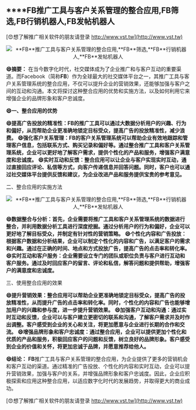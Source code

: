 ## ****FB**推广工具与客户关系管理的整合应用,**FB**筛选,**FB**行销机器人,**FB**发帖机器人**

[😍想了解推广相关软件的朋友请登录 http://www.vst.tw](http://www.vst.tw)

 <center><img src="https://vst.tw/MP4/tuiguang/png/1.png" alt="**FB**推广工具与客户关系管理的整合应用,**FB**筛选,**FB**行销机器人,**FB**发帖机器人"></center>

**😄摘要：**
在当今数字化时代，社交媒体成为了企业推广和与客户互动的重要渠道。而Facebook（简称**FB**）作为全球最大的社交媒体平台之一，其推广工具与客户关系管理系统的整合应用，不仅可以提升企业的营销效果，还能够加强与客户之间的互动和沟通。本文将探讨这种整合应用的优势和实施方法，以及如何利用它来增强企业的品牌形象和客户忠诚度。

**😄一、整合应用的优势**

**😄提高广告投放的精准性：**FB**的推广工具可以通过大数据分析用户的兴趣、行为和偏好，从而帮助企业更准确地锁定目标受众，提高广告的投放精准性，减少浪费。**
**😄强化客户关系管理：**FB**的客户关系管理系统可以帮助企业有效地跟踪和管理客户信息，包括联系方式、购买记录和偏好等。通过整合推广工具和客户关系管理系统，企业可以更好地了解客户需求，提供个性化的产品和服务，增强客户满意度和忠诚度。**
**😄实时互动和反馈：整合应用可以让企业与客户实现实时互动，通过直接回应评论、私信等方式，向客户传递信息并回答问题。同时，客户也可以通过社交媒体平台提供反馈和建议，为企业改进产品和服务提供宝贵的参考意见。**

二、整合应用的实施方法

 <center><img src="https://vst.tw/MP4/tuiguang/png/1.png" alt="**FB**推广工具与客户关系管理的整合应用,**FB**筛选,**FB**行销机器人,**FB**发帖机器人"></center>

**😄数据整合与分析：首先，企业需要将推广工具和客户关系管理系统的数据进行整合，并利用数据分析工具进行深度挖掘。通过分析用户的行为和偏好，企业可以更好地了解目标受众，并制定有针对性的营销策略。**
**😄个性化内容和广告投放：根据客户数据和分析结果，企业可以制定个性化的内容和广告，以满足客户的需求和兴趣。通过在正确的时间、地点和方式投放广告，提高广告的点击率和转化率。**
**😄实时互动和客户服务：企业需要设立专门的团队或职位负责与客户进行互动和客户服务。通过及时回应客户的留言、评论和私信，解答问题和提供帮助，增强客户的满意度和忠诚度。**

三、使用整合应用的效果

**😄提升营销效果：整合应用可以帮助企业更准确地锁定目标受众，提高广告的投放精准性，从而提升广告的点击率和转化率。同时，个性化的内容和广告也能够增加用户的兴趣和参与度，进一步提升营销效果。**
**😄加强客户互动和沟通：通过实时互动和反馈，企业可以与客户建立更密切的联系和沟通，了解客户需求并及时作出调整。客户感受到企业的关心和关注，将更加愿意与企业进行长期的合作和交流。**
**😄增强品牌形象和客户忠诚度：通过整合应用，企业可以提供更加个性化和优质的产品和服务，积极回应客户的问题和反馈，树立良好的品牌形象。客户感受到企业的价值和关怀，将更加忠诚于品牌，并愿意推荐给他人。**

**😄结论：**
**FB**推广工具与客户关系管理的整合应用，为企业提供了更多的营销机会和客户互动的渠道。通过精准的广告投放、个性化的内容和实时互动，企业可以提升营销效果，加强与客户的关系，并增强品牌形象和客户忠诚度。因此，企业应积极探索和应用这种整合应用，以适应数字化时代的发展趋势，并取得更大的商业成功。

[😍想了解推广相关软件的朋友请登录 http://www.vst.tw](http://www.vst.tw)



